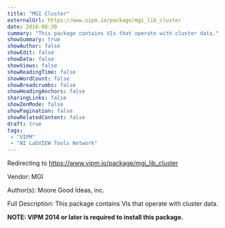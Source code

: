 ```yaml
---
title: "MGI Cluster"
externalUrl: https://www.vipm.io/package/mgi_lib_cluster
date: 2016-08-30
summary: "This package contains VIs that operate with cluster data."
showSummary: true
showAuthor: false
showEdit: false
showData: false
showViews: false
showReadingTime: false
showWordCount: false
showBreadcrumbs: false
showHeadingAnchors: false
sharingLinks: false
showZenMode: false
showPagination: false
showRelatedContent: false
draft: true
tags:
 - "VIPM"
 - "NI LabVIEW Tools Network"
---
```


Redirecting to https://www.vipm.io/package/mgi_lib_cluster

Vendor: MGI

Author(s): Moore Good Ideas, inc.
 
Full Description:
This package contains VIs that operate with cluster data.

**NOTE:  VIPM 2014 or later  is required to install this package.**